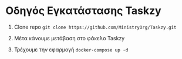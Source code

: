 # Οδηγός Εγκατάστασης Taskzy

1. Clone repo 
```git clone https://github.com/MinistryOrg/Taskzy.git```

2. Μέτα κάνουμε μετάβαση στο φάκελο Taskzy

3. Τρέχουμε την εφαρμογή
```docker-compose up -d```
